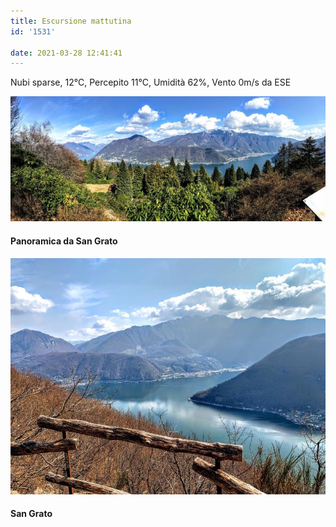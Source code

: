 ```yaml
---
title: Escursione mattutina
id: '1531'

date: 2021-03-28 12:41:41
---
```


Nubi sparse, 12°C, Percepito 11°C, Umidità 62%, Vento 0m/s da ESE

![image](/images/2021/08/IMG_9080.jpg)

#### Panoramica da San Grato

![image](/images/2021/08/IMG_3691.jpg)

#### San Grato
